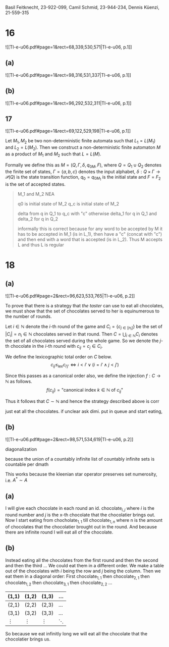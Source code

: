 
Basil Feitknecht, 23-922-099,
Camil Schmid, 23-944-234,
Dennis Küenzi, 21-559-315

# 16
![[TI-e-u06.pdf#page=1&rect=68,339,530,571|TI-e-u06, p.1]]

## (a)
![[TI-e-u06.pdf#page=1&rect=98,316,531,337|TI-e-u06, p.1]]


## (b)
![[TI-e-u06.pdf#page=1&rect=96,292,532,311|TI-e-u06, p.1]]





## 17
![[TI-e-u06.pdf#page=1&rect=69,122,529,198|TI-e-u06, p.1]]

Let $M_{1}, M_{2}$ be two non-deterministic finite automata such that $L_{1}=L(M_{1})$ and $L_{2}=L(M_{2})$. Then we construct a non-deterministic finite automaton $M$ as a product of $M_{1}$ and $M_{2}$ such that $L=L(M)$.

Formally we define this as $M=(Q,\Gamma,\delta,q_{0M},F)$, where $Q=Q_{1} \cup Q_{2}$ denotes the finite set of states, $\Gamma= \{ a,b,c \}$ denotes the input alphabet, $\delta: Q \times \Gamma \to \mathcal{P}(Q)$ is the state transition function, $q_{0}=q_{0M_{1}}$ is the initial state and $F = F_{2}$ is the set of accepted states.



> M_1 and M_2 NEA 
> 
> q0 is initial state of M_2
> q_c is initial state of M_2
> 
> delta from q in Q_1 to q_c with "c"
> otherwise delta_1 for q in Q_1
> and delta_2 for q in Q_2
> 
> informally this is correct because for any word to be accepted by M it has to be accepted in M_1 (is in L_1), then have a "c" (concat with "c") and then end with a word that is accepted (is in L_2). Thus M accepts L and thus L is regular

<div class="page-break" style="page-break-before: always;"></div>

# 18
## (a)
![[TI-e-u06.pdf#page=2&rect=96,623,533,765|TI-e-u06, p.2]]

To prove that there is a strategy that *the taster* can use to eat all chocolates, we must show that the set of chocolates served to her is equinumerous to the number of rounds.

Let $i \in \mathbb{N}$ denote the $i$-th round of the game and $C_{i}=\{ c_{j \in [n_{i}]} \}$ be the set of $|C_{i}|=n_{i} \in \mathbb{N}$ chocolates served in that round. Then $C =\bigcup_{i \in \mathbb{N}}C_{i}$ denotes the set of all chocolates served during the whole game. So we denote the $j$-th chocolate in the $i$-th round with $c_{ij}=c_{j} \in C_{i}$. 

We define the lexicographic total order on $C$ below.
$$
c_{ij} \leq_{\text{lex}} c_{i'j'} \iff i < i' \lor (i = i' \land j < j')
$$

Since this passes as a canonical order also, we define the injection $f : C \to \mathbb{N}$ as follows.
$$
f(c_{ij}) = \text{"canonical index $k \in \mathbb{N}$ of $c_{ij}$"}
$$

Thus it follows that $C \sim \mathbb{N}$ and hence the strategy described above is corr



just eat all the chocolates. if unclear ask dimi. put in queue and start eating, 




## (b)
![[TI-e-u06.pdf#page=2&rect=98,571,534,619|TI-e-u06, p.2]]

diagonalization

because the union of a countably infinite list of countably infinite sets is countable per dmath


This works because the kleenian star operator preserves set numerosity, i.e. $A^{*} \sim A$ 




## (a)
I will give each chocolate in each round an id. chocolate$_{i,j}$ where $i$ is the round number and $j$ is the x-th chocolate that the chocolatier brings out. Now I start eating from chocholate$_{1,1}$ till chocolate$_{1,n}$ where n is the amount of chocolates that the chocolatier brought out in the round. And because there are infinite round I will eat all of the chocolate.


## (b)
Instead eating all the chocolates from the first round and then the second and then the third ...
We could eat them in a different order. We make a table out of the chocolates with $i$ being the row and $j$ being the column. Then we eat them in a diagonal order:
First chocolate$_{1,1}$ then chocolate$_{2,1}$ then chocolate$_{1,2}$ then chocolate$_{3,1}$ then chocolate$_{2,2}$ ...

| (1,1)    | (1,2)    | (1,3)    | $\dots$  |
| -------- | -------- | -------- | -------- |
| (2,1)    | (2,2)    | (2,3)    | $\dots$  |
| (3,1)    | (3,2)    | (3,3)    | $\dots$  |
| $\vdots$ | $\vdots$ | $\vdots$ | $\ddots$ |

So because we eat infinitly long we will eat all the chocolate that the chocolatier brings us.